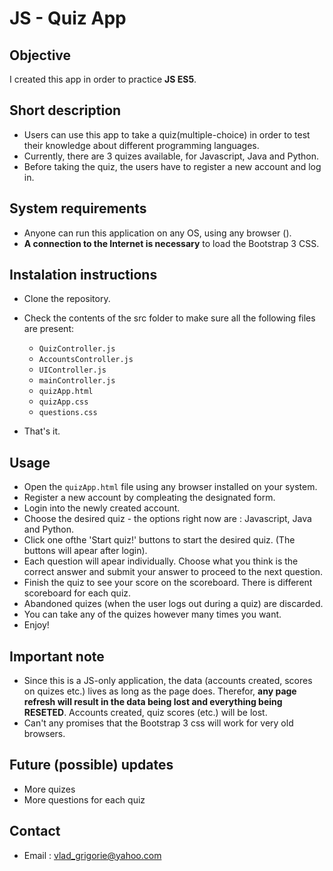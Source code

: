 # JS - Quiz App

## Objective

I created this app in order to practice **JS ES5**.

## Short description

- Users can use this app to take a quiz(multiple-choice) in order to test their knowledge about different programming languages.
- Currently, there are 3 quizes available, for Javascript, Java and Python.
- Before taking the quiz, the users have to register a new account and log in.

## System requirements

- Anyone can run this application on any OS, using any browser ().
- **A connection to the Internet is necessary** to load the Bootstrap 3 CSS.

## Instalation instructions

- Clone the repository.
- Check the contents of the src folder to make sure all the following files are present: 
    - `QuizController.js`
    - `AccountsController.js`
    - `UIController.js`
    - `mainController.js`
    - `quizApp.html`
    - `quizApp.css`
    - `questions.css` 

- That's it.
  
## Usage

- Open the `quizApp.html` file using any browser installed on your system.
- Register a new account by compleating the designated form.
- Login into the newly created account.
- Choose the desired quiz - the options right now are : Javascript, Java and Python.
- Click one ofthe 'Start quiz!' buttons to start the desired quiz. (The buttons will apear after login).
- Each question will apear individually. Choose what you think is the correct answer and submit your answer to proceed to the next question.
- Finish the quiz to see your score on the scoreboard. There is different scoreboard for each quiz.
- Abandoned quizes (when the user logs out during a quiz) are discarded.
- You can take any of the quizes however many times you want.
- Enjoy!

## Important note

- Since this is a JS-only application, the data (accounts created, scores on quizes etc.) lives as long as the page does. Therefor, **any page refresh will result in the data being lost and everything being RESETED**. Accounts created, quiz scores (etc.) will be lost.
- Can't any promises that the Bootstrap 3 css will work for very old browsers.

## Future (possible) updates

- More quizes
- More questions for each quiz

## Contact

- Email : vlad_grigorie@yahoo.com
